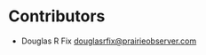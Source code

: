 # Contributors

* Douglas R Fix [douglasrfix@prairieobserver.com](mailto:douglasrfix@prairieobserver.com)
